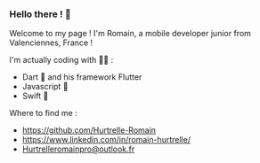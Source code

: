 ### Hello there ! 👋
Welcome to my page ! I'm Romain, a mobile developer junior from Valenciennes, France ! 

I'm actually coding with 👨‍🎓 : 
- Dart 🎯 and his framework Flutter 
- Javascript 📓
- Swift 🍎

Where to find me : 
- https://github.com/Hurtrelle-Romain 
- https://www.linkedin.com/in/romain-hurtrelle/
- Hurtrelleromainpro@outlook.fr
